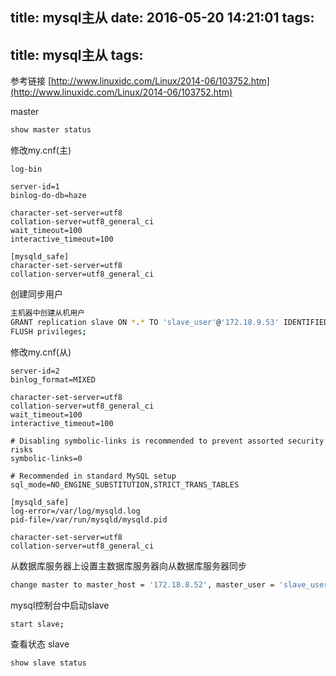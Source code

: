 title: mysql主从
date: 2016-05-20 14:21:01
tags:
---
title: mysql主从
tags:
---

参考链接
[http://www.linuxidc.com/Linux/2014-06/103752.htm](http://www.linuxidc.com/Linux/2014-06/103752.htm)

master
```bash
show master status
```

修改my.cnf(主)
```file
log-bin 
 
server-id=1 
binlog-do-db=haze
 
character-set-server=utf8
collation-server=utf8_general_ci
wait_timeout=100
interactive_timeout=100
 
[mysqld_safe]
character-set-server=utf8
collation-server=utf8_general_ci
```
创建同步用户
```bash
主机器中创建从机用户
GRANT replication slave ON *.* TO 'slave_user'@'172.18.9.53' IDENTIFIED BY 'abcd@1111'
FLUSH privileges;

```

修改my.cnf(从)
```file
server-id=2 
binlog_format=MIXED

character-set-server=utf8
collation-server=utf8_general_ci
wait_timeout=100
interactive_timeout=100

# Disabling symbolic-links is recommended to prevent assorted security risks
symbolic-links=0

# Recommended in standard MySQL setup
sql_mode=NO_ENGINE_SUBSTITUTION,STRICT_TRANS_TABLES 

[mysqld_safe]
log-error=/var/log/mysqld.log
pid-file=/var/run/mysqld/mysqld.pid

character-set-server=utf8
collation-server=utf8_general_ci

```
从数据库服务器上设置主数据库服务器向从数据库服务器同步
``` bash
change master to master_host = '172.18.8.52', master_user = 'slave_user', master_password = 'abcd@1111',master_log_file = 'mysqld-bin.000002',master_log_pos = 120;
```
mysql控制台中启动slave
```bash
start slave;
```
查看状态
slave
```bash
show slave status
```







